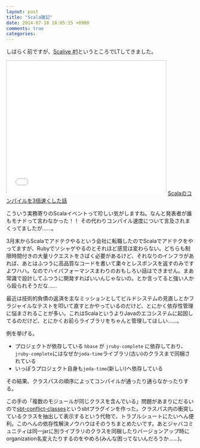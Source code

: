 ```yaml
---
layout: post
title: "Scala雑記"
date: 2014-07-18 18:05:15 +0900
comments: true
categories: 
---
```


しばらく前ですが、[Scalive #1](http://connpass.com/event/6903/)というところでLTしてきました。

<iframe src="//www.slideshare.net/slideshow/embed_code/37032167" width="427" height="356" frameborder="0" marginwidth="0" marginheight="0" scrolling="no" style="border:1px solid #CCC; border-width:1px 1px 0; margin-bottom:5px; max-width: 100%;" allowfullscreen> </iframe>  <a href="https://www.slideshare.net/todesking/scala3" title="Scalaのコンパイルを3倍速くした話" target="_blank">Scalaのコンパイルを3倍速くした話</a> 

こういう実務寄りのScalaイベントって珍しい気がしますね。なんと発表者が誰もモナドって言わなかった！！ その代わりコンパイル速度について言及されまくってましたが……。


3月末からScalaでアドテクやるという会社に転職したのでScalaでアドテクをやってますが、Rubyでソシャゲやるのとそれほど感覚は変わらない。どちらも制限時間付きの大量リクエストをさばく必要があるけど、それなりのインフラがあれば、あとはふつうに高品質なコードを書いて粛々とレスポンスを返すのみですよワハハ。なのでハイパフォーマンスまわりのおもしろい話はできません。まあ常識で設計してふつうに開発すればいいんじゃないの。とか言ってると強い人から殴られそうだな……


最近は技術的負債の返済を主なミッションとしてビルドシステムの見直しとかフラジャイルなテストを叩いて直すとかやっているのだけど、とにかく依存性管理に悩まされることが多い。これはScalaというよりJavaのエコシステムに起因してるのだけど、とにかくお前らライブラリをちゃんと管理してほしい……。


例を挙げる。

* プロジェクトが依存している `hbase` が `jruby-complete` に依存しており、`jruby-complete`にはなぜか`joda-time`ライブラリ(古い)のクラスまで同梱されている
* いっぽうプロジェクト自身も`joda-time`(新しい)へ依存している

その結果、クラスパスの順序によってコンパイルが通ったり通らなかったりする。


この手の「複数のモジュールが同じクラスを含んでいる」問題があまりにだるいので[sbt-conflict-classes](https://github.com/todesking/sbt-conflict-classes)というsbtプラグインを作った。クラスパス内の衝突しているクラスを抽出して表示するという代物で、トラブルシュートにたいへん便利。このへんの依存性解決ノウハウはそのうちまとめたいです。あとジャバコミュニティは同一jarに別ライブラリのクラスを同梱したりバージョンアップ時にorganization名変えたりするのをやめろ(みんな困ってないんだろうか……)。

